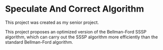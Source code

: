 # Speculate And Correct Algorithm

This project was created as my senior project.

This project proposes an optimized version of the Bellman-Ford SSSP algorithm, which can carry out the SSSP algorithm more efficiently than the standard Bellman-Ford algorithm.
